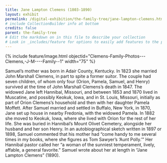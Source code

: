 ```yaml
---
title: Jane Lampton Clemens (1803-1890)
layout: exhibit
permalink: /digital-exhibition/the-family-tree/jane-lampton-clemens.html
# include CollectionBuilder info at bottom
credits: false
parent: the-family-tree
# Edit the markdown on in this file to describe your collection
# Look in _includes/feature for options to easily add features to the page
---
```


{% include feature/image.html objectid="Clemens-Family-Photos---Clemens,-J-M----Family--1" width="75" %}


Samuel’s mother was born in Adair County, Kentucky. In 1823 she married John Marshall Clemens, in part to spite a former suitor. The couple had seven children, of whom only four (Orion, Pamela, Samuel, and Henry) survived at the time of John Marshall Clemens’s death in 1847. The widowed Jane left Hannibal, Missouri, and between 1853 and 1870 lived in Muscatine, and possibly Keokuk, Iowa, and in St. Louis, Missouri, initially as part of Orion Clemens’s household and then with her daughter Pamela Moffett. After Samuel married and settled in Buffalo, New York, in 1870, Jane set up house in nearby Fredonia, with the widowed Pamela. In 1882 she moved to Keokuk, Iowa, where she lived with Orion for the rest of her life. She was buried in Hannibal’s Mount Olivet Cemetery, alongside her husband and her son Henry. In an autobiographical sketch written in 1897 or 1898, Samuel commented that his mother had “come handy to me several times in my books, where she figures as Tom Sawyer’s ‘Aunt Polly.’” Her Hannibal pastor called her “a woman of the sunniest temperament, lively, affable, a general favorite.” Samuel wrote about her at length in “Jane Lampton Clemens” (1890).
